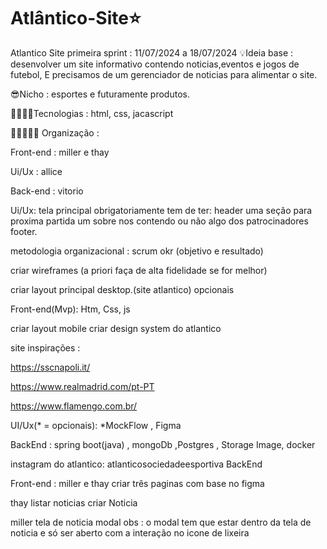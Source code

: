 # Atlântico-Site⭐
Atlantico Site
primeira sprint : 11/07/2024 a 18/07/2024
💡Ideia base : 
desenvolver um site informativo contendo noticias,eventos e jogos de futebol,
E precisamos de um gerenciador de noticias para alimentar o site.

😎Nicho : esportes e futuramente produtos.

👨‍💻👩‍💻Tecnologias : 
html, css, jacascript

👨‍💻👩‍💻💡 Organização :

Front-end : miller e thay

Ui/Ux : allice

Back-end : vitorio

Ui/Ux:
tela principal obrigatoriamente tem de ter:
header uma seção para proxima partida
um sobre nos contendo ou não algo dos patrocinadores
footer.

metodologia  organizacional :
scrum
okr (objetivo e resultado)

criar wireframes (a priori faça de alta fidelidade se for melhor)

criar layout principal desktop.(site atlantico)
opcionais

Front-end(Mvp): Htm, Css, js


criar layout mobile criar design system do atlantico

site inspirações :

https://sscnapoli.it/

https://www.realmadrid.com/pt-PT

https://www.flamengo.com.br/

UI/Ux(* = opcionais): *MockFlow , Figma

BackEnd : spring boot(java) , mongoDb ,Postgres , Storage Image, docker

instagram do atlantico:
atlanticosociedadeesportiva
BackEnd

Front-end : miller e thay
criar três paginas com base no figma

thay
listar noticias
criar Noticia

miller
tela de noticia
modal
obs : o modal tem que estar dentro da tela de noticia e só ser aberto com a interação no icone de lixeira
